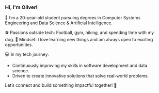 
### Hi, I'm Oliver!

👋 I’m a 20-year-old student pursuing degrees in Computer Systems Engineering and Data Science & Artificial Intelligence.

⚽ Passions outside tech: Football, gym, hiking, and spending time with my dog.
🌟 Mindset: I love learning new things and am always open to exciting opportunities.

💻 In my tech journey:
  - Continuously improving my skills in software development and data science.
  - Driven to create innovative solutions that solve real-world problems.

Let’s connect and build something impactful together! 🚀
